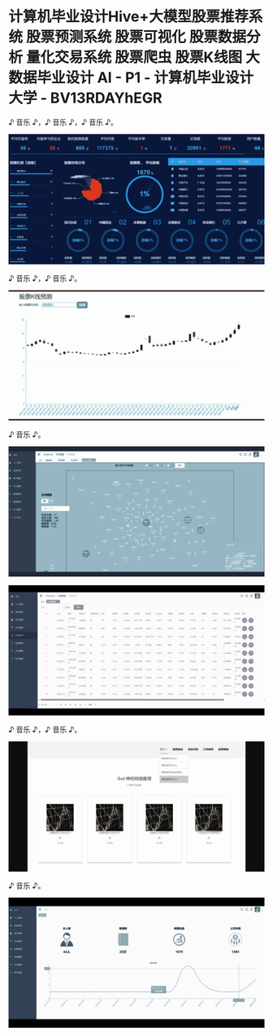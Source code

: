 # 计算机毕业设计Hive+大模型股票推荐系统 股票预测系统 股票可视化 股票数据分析 量化交易系统 股票爬虫 股票K线图 大数据毕业设计 AI - P1 - 计算机毕业设计大学 - BV13RDAYhEGR

♪ 音乐 ♪，♪ 音乐 ♪，♪ 音乐 ♪。

![](img/abae2299a68079f8f61a7445b8519284_1.png)

♪ 音乐 ♪，♪ 音乐 ♪。

![](img/abae2299a68079f8f61a7445b8519284_3.png)

♪ 音乐 ♪。

![](img/abae2299a68079f8f61a7445b8519284_5.png)

![](img/abae2299a68079f8f61a7445b8519284_6.png)

♪ 音乐 ♪，♪ 音乐 ♪。

![](img/abae2299a68079f8f61a7445b8519284_8.png)

♪ 音乐 ♪。

![](img/abae2299a68079f8f61a7445b8519284_10.png)